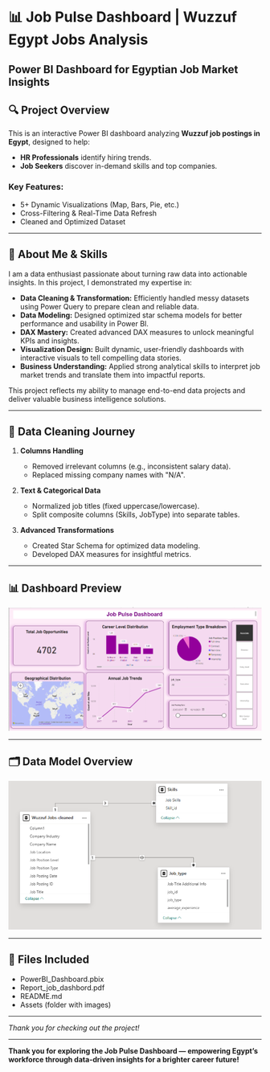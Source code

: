 # 📊 Job Pulse Dashboard | Wuzzuf Egypt Jobs Analysis  
**Power BI Dashboard for Egyptian Job Market Insights**  
---

## 🔍 Project Overview  
This is an interactive Power BI dashboard analyzing **Wuzzuf job postings in Egypt**, designed to help:  
- **HR Professionals** identify hiring trends.  
- **Job Seekers** discover in-demand skills and top companies.  

### Key Features:  
- 5+ Dynamic Visualizations (Map, Bars, Pie, etc.)  
- Cross-Filtering & Real-Time Data Refresh  
- Cleaned and Optimized Dataset  

---

## 🚀 About Me & Skills

I am a data enthusiast passionate about turning raw data into actionable insights. In this project, I demonstrated my expertise in:  

- **Data Cleaning & Transformation:** Efficiently handled messy datasets using Power Query to prepare clean and reliable data.  
- **Data Modeling:** Designed optimized star schema models for better performance and usability in Power BI.  
- **DAX Mastery:** Created advanced DAX measures to unlock meaningful KPIs and insights.  
- **Visualization Design:** Built dynamic, user-friendly dashboards with interactive visuals to tell compelling data stories.  
- **Business Understanding:** Applied strong analytical skills to interpret job market trends and translate them into impactful reports.  

This project reflects my ability to manage end-to-end data projects and deliver valuable business intelligence solutions.

---

## 🧹 Data Cleaning Journey  

1. **Columns Handling**  
   - Removed irrelevant columns (e.g., inconsistent salary data).  
   - Replaced missing company names with "N/A".  

2. **Text & Categorical Data**  
   - Normalized job titles (fixed uppercase/lowercase).  
   - Split composite columns (Skills, JobType) into separate tables.  

3. **Advanced Transformations**  
   - Created Star Schema for optimized data modeling.  
   - Developed DAX measures for insightful metrics.  

---

## 📊 Dashboard Preview  

![Dashboard Overview](Assets/p5.png)  

---

## 🗂️ Data Model Overview

![Data Model](Assets/p6.png)

---

## 📂 Files Included  
- PowerBI_Dashboard.pbix  
- Report_job_dashbord.pdf  
- README.md  
- Assets (folder with images)  

---

*Thank you for checking out the project!*

---

**Thank you for exploring the Job Pulse Dashboard — empowering Egypt’s workforce through data-driven insights for a brighter career future!**
